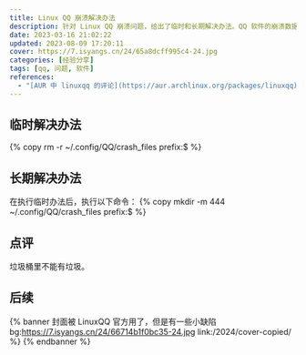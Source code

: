 ```yaml
---
title: Linux QQ 崩溃解决办法
description: 针对 Linux QQ 崩溃问题，给出了临时和长期解决办法。QQ 软件的崩溃数据会影响其正常运行。
date: 2023-03-16 21:02:22
updated: 2023-08-09 17:20:11
cover: https://7.isyangs.cn/24/65a8dcff995c4-24.jpg
categories: [经验分享]
tags: [qq, 问题, 软件]
references:
  - "[AUR 中 linuxqq 的评论](https://aur.archlinux.org/packages/linuxqq)"
---
```


## 临时解决办法

{% copy rm -r ~/.config/QQ/crash_files prefix:$ %}

## 长期解决办法

在执行临时办法后，执行以下命令：
{% copy mkdir -m 444 ~/.config/QQ/crash_files prefix:$ %}

## 点评

垃圾桶里不能有垃圾。

## 后续

{% banner 封面被 LinuxQQ 官方用了，但是有一些小缺陷
   bg:https://7.isyangs.cn/24/66714b1f0bc35-24.jpg
   link:/2024/cover-copied/
 %}
{% endbanner %}